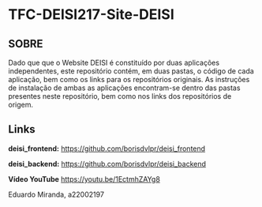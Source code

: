 # TFC-DEISI217-Site-DEISI

## SOBRE

Dado que que o Website DEISI é constituído por duas aplicações independentes, este repositório contém, em duas pastas, o código de cada aplicação, bem como os links para os repositórios originais. As instruções de instalação de ambas as aplicações encontram-se dentro das pastas presentes neste repositório, bem como nos links dos repositórios de origem.

## Links

**deisi_frontend:** https://github.com/borisdvlpr/deisi_frontend

**deisi_backend:** https://github.com/borisdvlpr/deisi_backend

**Vídeo YouTube** https://youtu.be/1EctmhZAYg8



Eduardo Miranda, a22002197
